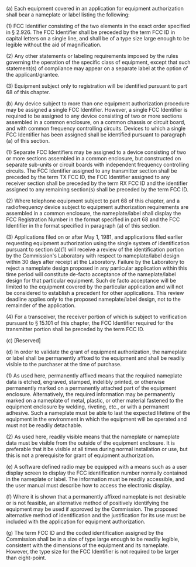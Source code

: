 (a) Each equipment covered in an application for equipment authorization shall bear a nameplate or label listing the following:

(1) FCC Identifier consisting of the two elements in the exact order specified in § 2.926. The FCC Identifier shall be preceded by the term FCC ID in capital letters on a single line, and shall be of a type size large enough to be legible without the aid of magnification.
                

(2) Any other statements or labeling requirements imposed by the rules governing the operation of the specific class of equipment, except that such statement(s) of compliance may appear on a separate label at the option of the applicant/grantee.

(3) Equipment subject only to registration will be identified pursuant to part 68 of this chapter.

(b) Any device subject to more than one equipment authorization procedure may be assigned a single FCC Identifier. However, a single FCC Identifier is required to be assigned to any device consisting of two or more sections assembled in a common enclosure, on a common chassis or circuit board, and with common frequency controlling circuits. Devices to which a single FCC Identifier has been assigned shall be identified pursuant to paragraph (a) of this section.

(1) Separate FCC Identifiers may be assigned to a device consisting of two or more sections assembled in a common enclosure, but constructed on separate sub-units or circuit boards with independent frequency controlling circuits. The FCC Identifier assigned to any transmitter section shall be preceded by the term TX FCC ID, the FCC Identifier assigned to any receiver section shall be preceded by the term RX FCC ID and the identifier assigned to any remaining section(s) shall be preceded by the term FCC ID.

(2) Where telephone equipment subject to part 68 of this chapter, and a radiofrequency device subject to equipment authorization requirements are assembled in a common enclosure, the nameplate/label shall display the FCC Registration Number in the format specified in part 68 and the FCC Identifier in the format specified in paragraph (a) of this section.

(3) Applications filed on or after May 1, 1981, and applications filed earlier requesting equipment authorization using the single system of identification pursuant to section (a)(1) will receive a review of the identification portion by the Commission's Laboratory with respect to nameplate/label design within 30 days after receipt at the Laboratory. Failure by the Laboratory to reject a nameplate design proposed in any particular application within this time period will constitute de-facto acceptance of the nameplate/label design for that particular equipment. Such de facto acceptance will be limited to the equipment covered by the particular application and will not be considered to establish a precedent for other applications. This review deadline applies only to the proposed nameplate/label design, not to the remainder of the application.

(4) For a transceiver, the receiver portion of which is subject to verification pursuant to § 15.101 of this chapter, the FCC Identifier required for the transmitter portion shall be preceded by the term FCC ID.

(c) [Reserved]

(d) In order to validate the grant of equipment authorization, the nameplate or label shall be permanently affixed to the equipment and shall be readily visible to the purchaser at the time of purchase.

(1) As used here, permanently affixed means that the required nameplate data is etched, engraved, stamped, indelibly printed, or otherwise permanently marked on a permanently attached part of the equipment enclosure. Alternatively, the required information may be permanently marked on a nameplate of metal, plastic, or other material fastened to the equipment enclosure by welding, riveting, etc., or with a permanent adhesive. Such a nameplate must be able to last the expected lifetime of the equipment in the environment in which the equipment will be operated and must not be readily detachable.

(2) As used here, readily visible means that the nameplate or nameplate data must be visible from the outside of the equipment enclosure. It is preferable that it be visible at all times during normal installation or use, but this is not a prerequisite for grant of equipment authorization.

(e) A software defined radio may be equipped with a means such as a user display screen to display the FCC identification number normally contained in the nameplate or label. The information must be readily accessible, and the user manual must describe how to access the electronic display.

(f) Where it is shown that a permanently affixed nameplate is not desirable or is not feasible, an alternative method of positively identifying the equipment may be used if approved by the Commission. The proposed alternative method of identification and the justification for its use must be included with the application for equipment authorization.
                

(g) The term FCC ID and the coded identification assigned by the Commission shall be in a size of type large enough to be readily legible, consistent with the dimensions of the equipment and its nameplate. However, the type size for the FCC Identifier is not required to be larger than eight-point.

